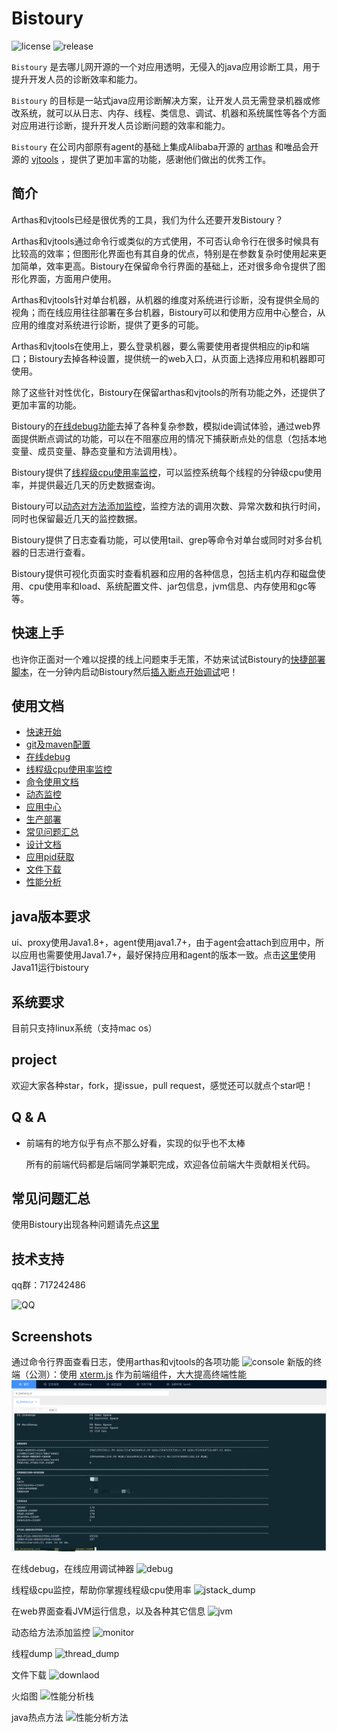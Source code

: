 # Bistoury

![license](https://img.shields.io/github/license/qunarcorp/bistoury)
![release](https://img.shields.io/github/v/release/qunarcorp/bistoury)

`Bistoury` 是去哪儿网开源的一个对应用透明，无侵入的java应用诊断工具，用于提升开发人员的诊断效率和能力。

`Bistoury` 的目标是一站式java应用诊断解决方案，让开发人员无需登录机器或修改系统，就可以从日志、内存、线程、类信息、调试、机器和系统属性等各个方面对应用进行诊断，提升开发人员诊断问题的效率和能力。

`Bistoury` 在公司内部原有agent的基础上集成Alibaba开源的 [arthas](https://github.com/alibaba/arthas) 和唯品会开源的 [vjtools](https://github.com/vipshop/vjtools) ，提供了更加丰富的功能，感谢他们做出的优秀工作。

## 简介

Arthas和vjtools已经是很优秀的工具，我们为什么还要开发Bistoury？

Arthas和vjtools通过命令行或类似的方式使用，不可否认命令行在很多时候具有比较高的效率；但图形化界面也有其自身的优点，特别是在参数复杂时使用起来更加简单，效率更高。Bistoury在保留命令行界面的基础上，还对很多命令提供了图形化界面，方面用户使用。

Arthas和vjtools针对单台机器，从机器的维度对系统进行诊断，没有提供全局的视角；而在线应用往往部署在多台机器，Bistoury可以和使用方应用中心整合，从应用的维度对系统进行诊断，提供了更多的可能。

Arthas和vjtools在使用上，要么登录机器，要么需要使用者提供相应的ip和端口；Bistoury去掉各种设置，提供统一的web入口，从页面上选择应用和机器即可使用。

除了这些针对性优化，Bistoury在保留arthas和vjtools的所有功能之外，还提供了更加丰富的功能。

Bistoury的[在线debug功能](docs/cn/debug.md)去掉了各种复杂参数，模拟ide调试体验，通过web界面提供断点调试的功能，可以在不阻塞应用的情况下捕获断点处的信息（包括本地变量、成员变量、静态变量和方法调用栈）。

Bistoury提供了[线程级cpu使用率监控](docs/cn/jstack.md)，可以监控系统每个线程的分钟级cpu使用率，并提供最近几天的历史数据查询。

Bistoury可以[动态对方法添加监控](docs/cn/monitor.md)，监控方法的调用次数、异常次数和执行时间，同时也保留最近几天的监控数据。

Bistoury提供了日志查看功能，可以使用tail、grep等命令对单台或同时对多台机器的日志进行查看。

Bistoury提供可视化页面实时查看机器和应用的各种信息，包括主机内存和磁盘使用、cpu使用率和load、系统配置文件、jar包信息，jvm信息、内存使用和gc等等。

## 快速上手

也许你正面对一个难以捉摸的线上问题束手无策，不妨来试试Bistoury的[快捷部署脚本](docs/cn/quick_start.md)，在一分钟内启动Bistoury然后[插入断点开始调试](docs/cn/debug.md)吧！ 

## 使用文档
- [快速开始](docs/cn/quick_start.md)
- [git及maven配置](docs/cn/gitlab_maven.md)
- [在线debug](docs/cn/debug.md)
- [线程级cpu使用率监控](docs/cn/jstack.md)
- [命令使用文档](docs/cn/commands.md)
- [动态监控](docs/cn/monitor.md)
- [应用中心](docs/cn/application.md)
- [生产部署](docs/cn/deploy.md)
- [常见问题汇总](docs/cn/FAQ.md)
- [设计文档](docs/cn/design/design.md)
- [应用pid获取](docs/cn/PID.md)
- [文件下载](docs/cn/downloadFile.md)
- [性能分析](docs/cn/profiler.md)
## java版本要求

ui、proxy使用Java1.8+，agent使用java1.7+，由于agent会attach到应用中，所以应用也需要使用Java1.7+，最好保持应用和agent的版本一致。点击[这里](docs/cn/java11.md)使用Java11运行bistoury

## 系统要求

目前只支持linux系统（支持mac os）

## project

欢迎大家各种star，fork，提issue，pull request，感觉还可以就点个star吧！

## Q & A

- 前端有的地方似乎有点不那么好看，实现的似乎也不太棒 

    所有的前端代码都是后端同学兼职完成，欢迎各位前端大牛贡献相关代码。
    
## 常见问题汇总

使用Bistoury出现各种问题请先点[这里](docs/cn/FAQ.md)
    
## 技术支持

qq群：717242486

![QQ](docs/image/bistoury_qq_small.png)

## Screenshots

通过命令行界面查看日志，使用arthas和vjtools的各项功能
![console](docs/image/console.png)
新版的终端（公测）：使用 [xterm.js](https://github.com/xtermjs/xterm.js) 作为前端组件，大大提高终端性能
![terminal.png](docs/image/terminal.png)

在线debug，在线应用调试神器
![debug](docs/image/debug_panel.png)

线程级cpu监控，帮助你掌握线程级cpu使用率
![jstack_dump](docs/image/jstack.png)

在web界面查看JVM运行信息，以及各种其它信息
![jvm](docs/image/jvm.png)

动态给方法添加监控
![monitor](docs/image/monitor.png)

线程dump
![thread_dump](docs/image/thread_dump.png)

文件下载
![downlaod](docs/image/download.png)

火焰图
![性能分析栈](docs/image/profiler_stack.png)

java热点方法
![性能分析方法](docs/image/profiler_method.png)
